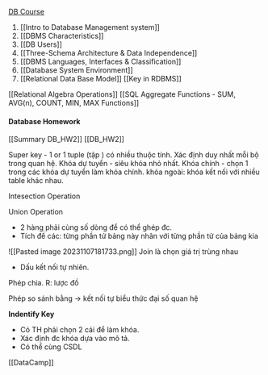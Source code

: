 [DB Course](https://learn.viblo.asia/en/courses/he-quan-tri-co-so-du-lieu-QK9b68neEv)
1) [[Intro to Database Management system]]
2) [[DBMS Characteristics]]
3) [[DB Users]]
4) [[Three-Schema Architecture  & Data Independence]]
5) [[DBMS Languages, Interfaces & Classification]]
6) [[Database System Environment]]
7) [[Relational Data Base Model]]
	[[Key in RDBMS]]


[[Relational Algebra Operations]]
	[[SQL Aggregate Functions - SUM, AVG(n), COUNT, MIN, MAX Functions]]
#### Database Homework
[[Summary DB_HW2]]
[[DB_HW2]]


Super key - 1 or 1 tuple (tập ) có nhiều thuộc tính. Xác định duy nhất mỗi bộ trong quan hệ.
Khóa dự tuyển - siêu khóa nhỏ nhất.
Khóa chính - chọn 1 trong các khóa dự tuyển làm khóa chính.
khóa ngoài: khóa kết nối với nhiều table khác nhau.

Intesection Operation

Union Operation
+ 2 hàng phải cùng số dòng để có thể ghép đc.
+ Tích đề các: từng phần tử bảng này nhân với từng phần tử của bảng kia

![[Pasted image 20231107181733.png]]
Join là chọn giá trị trùng nhau
+ Dấu kết nối tự nhiên.

Phép chia.
R: lược đồ

Phép so sánh bằng -> kết nối tự 
biểu thức đại số quan hệ


**Indentify Key**
+ Có TH phải chọn 2 cái để làm khóa.
+ Xác định đc khóa dựa vào mô tả.
 + Có thể cùng CSDL

[[DataCamp]]